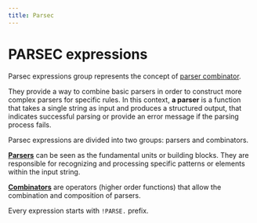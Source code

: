 ```yaml
---
title: Parsec
---
```


# PARSEC expressions

Parsec expressions group represents the concept of [parser combinator](https://en.wikipedia.org/wiki/Parser_combinator).

They provide a way to combine basic parsers in order to construct more complex parsers for specific rules.
In this context, **a parser** is a function that takes a single string as input and produces a structured output,
that indicates successful parsing or provide an error message if the parsing process fails.

Parsec expressions are divided into two groups: parsers and combinators.

[**Parsers**](./parser.md) can be seen as the fundamental units or building blocks. They are responsible for recognizing and processing specific patterns or elements within the input string.

[**Combinators**](./combinator.md) are operators (higher order functions) that allow the combination and composition of parsers.

Every expression starts with ```!PARSE.``` prefix.
